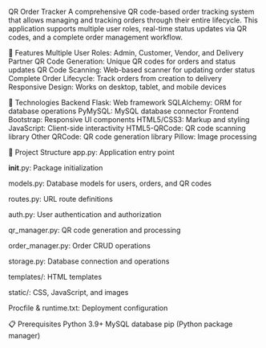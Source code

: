 QR Order Tracker
A comprehensive QR code-based order tracking system that allows managing and tracking orders through their entire lifecycle. This application supports multiple user roles, real-time status updates via QR codes, and a complete order management workflow.

🌟 Features
Multiple User Roles: Admin, Customer, Vendor, and Delivery Partner
QR Code Generation: Unique QR codes for orders and status updates
QR Code Scanning: Web-based scanner for updating order status
Complete Order Lifecycle: Track orders from creation to delivery
Responsive Design: Works on desktop, tablet, and mobile devices

🔧 Technologies
Backend
Flask: Web framework
SQLAlchemy: ORM for database operations
PyMySQL: MySQL database connector
Frontend
Bootstrap: Responsive UI components
HTML5/CSS3: Markup and styling
JavaScript: Client-side interactivity
HTML5-QRCode: QR code scanning library
Other
QRCode: QR code generation library
Pillow: Image processing

📁 Project Structure
app.py: Application entry point

__init__.py: Package initialization

models.py: Database models for users, orders, and QR codes

routes.py: URL route definitions

auth.py: User authentication and authorization

qr_manager.py: QR code generation and processing

order_manager.py: Order CRUD operations

storage.py: Database connection and operations

templates/: HTML templates

static/: CSS, JavaScript, and images

Procfile & runtime.txt: Deployment configuration

📋 Prerequisites
Python 3.9+
MySQL database
pip (Python package manager)

